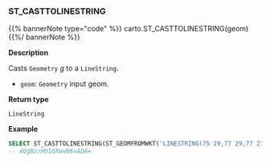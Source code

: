### ST_CASTTOLINESTRING

{{% bannerNote type="code" %}}
carto.ST_CASTTOLINESTRING(geom)
{{%/ bannerNote %}}

**Description**

Casts `Geometry` _g_ to a `LineString`.

* `geom`: `Geometry` input geom.

**Return type**

`LineString`

**Example**

```sql
SELECT ST_CASTTOLINESTRING(ST_GEOMFROMWKT('LINESTRING(75 29,77 29,77 27, 75 29)'))
-- 4QgBz/HU1QXwwN6vAQA=
```